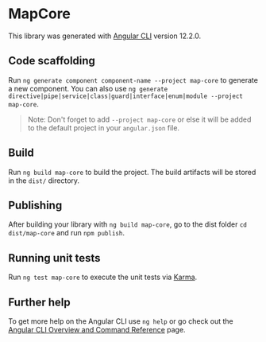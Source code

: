# MapCore

This library was generated with [Angular CLI](https://github.com/angular/angular-cli) version 12.2.0.

## Code scaffolding

Run `ng generate component component-name --project map-core` to generate a new component. You can also use `ng generate directive|pipe|service|class|guard|interface|enum|module --project map-core`.
> Note: Don't forget to add `--project map-core` or else it will be added to the default project in your `angular.json` file. 

## Build

Run `ng build map-core` to build the project. The build artifacts will be stored in the `dist/` directory.

## Publishing

After building your library with `ng build map-core`, go to the dist folder `cd dist/map-core` and run `npm publish`.

## Running unit tests

Run `ng test map-core` to execute the unit tests via [Karma](https://karma-runner.github.io).

## Further help

To get more help on the Angular CLI use `ng help` or go check out the [Angular CLI Overview and Command Reference](https://angular.io/cli) page.
